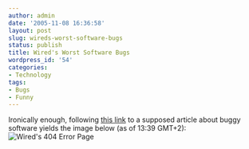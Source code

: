 ```yaml
---
author: admin
date: '2005-11-08 16:36:58'
layout: post
slug: wireds-worst-software-bugs
status: publish
title: Wired's Worst Software Bugs
wordpress_id: '54'
categories:
- Technology
tags:
- Bugs
- Funny
---
```


Ironically enough, following [this
link](http://www.wired.com/news/technology/bugs/0,2924,69355,00.html) to
a supposed article about buggy software yields the image below (as of
13:39 GMT+2): ![Wired's 404 Error
Page](/images/2005/11/wired-404-page.png)
